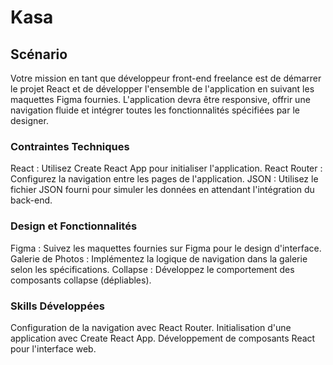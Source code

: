 # Kasa
## Scénario 
Votre mission en tant que développeur front-end freelance est de démarrer le projet React et de développer l'ensemble de l'application en suivant les maquettes Figma fournies. L'application devra être responsive, offrir une navigation fluide et intégrer toutes les fonctionnalités spécifiées par le designer.

### Contraintes Techniques
React : Utilisez Create React App pour initialiser l'application.
React Router : Configurez la navigation entre les pages de l'application.
JSON : Utilisez le fichier JSON fourni pour simuler les données en attendant l'intégration du back-end.
### Design et Fonctionnalités
Figma : Suivez les maquettes fournies sur Figma pour le design d'interface.
Galerie de Photos : Implémentez la logique de navigation dans la galerie selon les spécifications.
Collapse : Développez le comportement des composants collapse (dépliables).

### Skills Développées
Configuration de la navigation avec React Router.
Initialisation d'une application avec Create React App.
Développement de composants React pour l'interface web.
